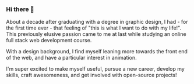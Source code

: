 ### Hi there 👋

About a decade after graduating with a degree in graphic design, I had - for the first time ever - that feeling of "this is what I want to do with my life!". This previously elusive passion came to me at last while studying an online full stack web development course.

With a design background, I find myself leaning more towards the front end of the web, and have a particular interest in animation.

I'm super excited to make myself useful, pursue a new career, develop my skills, craft awesomeness, and get involved with open-source projects!
